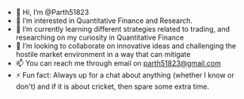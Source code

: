 - 👋 Hi, I’m @Parth51823
- 👀 I’m interested in Quantitative Finance and Research.
- 🌱 I’m currently learning different strategies related to trading, and researching on my curiosity in Quantitative Finance
- 💞️ I’m looking to collaborate on innovative ideas and challenging the hostile market environment in a way that can mitigate 
- 📫 You can reach me through email on parth51823@gmail.com
- ⚡ Fun fact: Always up for a chat about anything (whether I know or don't) and if it is about cricket, then spare some extra time.

<!---
Parth51823/Parth51823 is a ✨ special ✨ repository because its `README.md` (this file) appears on your GitHub profile.
You can click the Preview link to take a look at your changes.
--->
